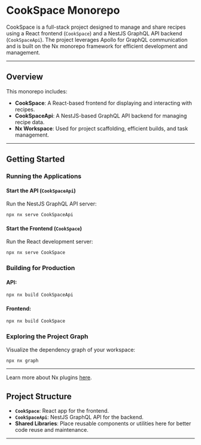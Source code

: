 # CookSpace Monorepo

CookSpace is a full-stack project designed to manage and share recipes using a React frontend (`CookSpace`) and a NestJS GraphQL API backend (`CookSpaceApi`). The project leverages Apollo for GraphQL communication and is built on the Nx monorepo framework for efficient development and management.

---

## Overview

This monorepo includes:

- **CookSpace**: A React-based frontend for displaying and interacting with recipes.
- **CookSpaceApi**: A NestJS-based GraphQL API backend for managing recipe data.
- **Nx Workspace**: Used for project scaffolding, efficient builds, and task management.

---

## Getting Started

### Running the Applications

#### Start the API (`CookSpaceApi`)

Run the NestJS GraphQL API server:

```sh
npx nx serve CookSpaceApi
```

#### Start the Frontend (`CookSpace`)

Run the React development server:

```sh
npx nx serve CookSpace
```

### Building for Production

#### API:

```sh
npx nx build CookSpaceApi
```

#### Frontend:

```sh
npx nx build CookSpace
```

### Exploring the Project Graph

Visualize the dependency graph of your workspace:

```sh
npx nx graph
```

---

Learn more about Nx plugins [here](https://nx.dev/concepts/nx-plugins).

## Project Structure

- **`CookSpace`**: React app for the frontend.
- **`CookSpaceApi`**: NestJS GraphQL API for the backend.
- **Shared Libraries**: Place reusable components or utilities here for better code reuse and maintenance.

---
